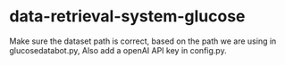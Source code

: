 # data-retrieval-system-glucose
Make sure the dataset path is correct, based on the path we are using in glucosedatabot.py, Also add a openAI API key in config.py.